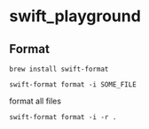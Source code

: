 # swift_playground

## Format

`brew install swift-format`

`swift-format format -i SOME_FILE`

format all files

`swift-format format -i -r .`
